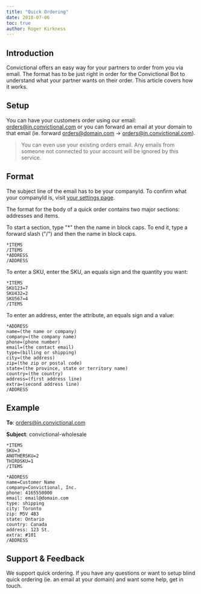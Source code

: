 ```yaml
---
title: "Quick Ordering"
date: 2018-07-06
toc: true
author: Roger Kirkness
---
```

## Introduction

Convictional offers an easy way for your partners to order from you via email. The format has to be just right in order for the Convictional Bot to understand what your partner wants on their order. This article covers how it works.

## Setup

You can have your customers order using our email: orders@in.convictional.com or you can forward an email at your domain to that email (ie. forward orders@domain.com -> orders@in.convictional.com).

> You can even use your existing orders email. Any emails from someone not connected to your account will be ignored by this service.

## Format

The subject line of the email has to be your companyId. To confirm what your companyId is, visit [your settings page](https://app.convictional.com/settings).

The format for the body of a quick order contains two major sections: addresses and items. 

To start a section, type "*" then the name in block caps. To end it, type a forward slash ("/") and then the name in block caps.

```
*ITEMS
/ITEMS
*ADDRESS
/ADDRESS
```

To enter a SKU, enter the SKU, an equals sign and the quantity you want:

```
*ITEMS
SKU123=7
SKU432=2
SKU567=4
/ITEMS
```

To enter an address, enter the attribute, an equals sign and a value:

```
*ADDRESS
name=(the name or company)
company=(the company name)
phone=(phone number)
email=(the contact email)
type=(billing or shipping)
city=(the address)
zip=(the zip or postal code)
state=(the province, state or territory name)
country=(the country)
address=(first address line)
extra=(second address line)
/ADDRESS
```

## Example

**To**: orders@in.convictional.com

**Subject**: convictional-wholesale
```
*ITEMS
SKU=3
ANOTHERSKU=2
THIRDSKU=1
/ITEMS

*ADDRESS
name=Customer Name
company=Convictional, Inc.
phone: 4165550000
email: email@domain.com
type: shipping
city: Toronto
zip: M5V 4B3
state: Ontario
country: Canada
address: 123 St.
extra: #101
/ADDRESS
```

## Support & Feedback

We support quick ordering. If you have any questions or want to setup blind quick ordering (ie. an email at your domain) and want some help, get in touch.